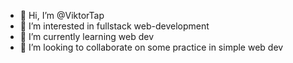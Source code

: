 - 👋 Hi, I’m @ViktorTap
- 👀 I’m interested in fullstack web-development
- 🌱 I’m currently learning web dev
- 💞️ I’m looking to collaborate on some practice in simple web dev
<!--- 📫 How to reach me - you can contact me here --->

<!---
ViktorTap/ViktorTap is a ✨ special ✨ repository because its `README.md` (this file) appears on your GitHub profile.
You can click the Preview link to take a look at your changes.
--->
